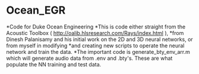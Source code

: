 # Ocean_EGR
*Code for Duke Ocean Engineering
*This is code either straight from the Acoustic Toolbox ( http://oalib.hlsresearch.com/Rays/index.html ), 
*from Dinesh Palanisamy and his initial work on the 2D and 3D neural networks, or from myself in modifying
*and creating new scripts to operate the neural network and train the data.
*The important code is generate_bty_env_arr.m which will generate audio data from .env and .bty's. These are what populate the NN training and test data.
